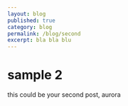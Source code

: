 ```yaml
---
layout: blog
published: true
category: blog
permalink: /blog/second
excerpt: bla bla blu
---
```


# sample 2

this could be your second post, aurora
